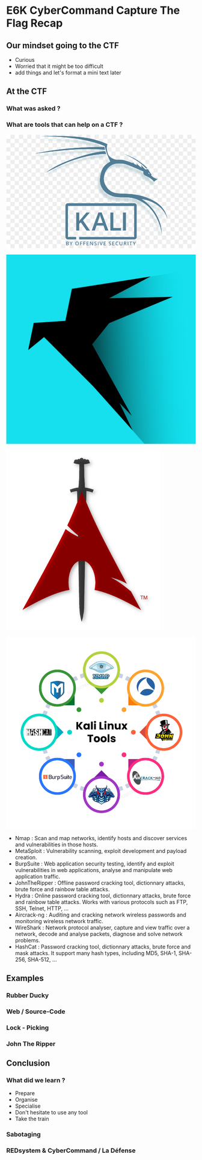 # E6K CyberCommand Capture The Flag Recap

## Our mindset going to the CTF

- Curious
- Worried that it might be too difficult 
- add things and let's format a mini text later

## At the CTF

### What was asked ?

### What are tools that can help on a CTF ?

![Kali](/Assets/kali.jpg)

![Parrot](/Assets/parrot.jpg)

![Black Arch](/Assets/blackarch.png)

![Tools](/Assets/tools.jpg)

- Nmap  : Scan and map networks, identify hosts and discover services and vulnerabilities in those hosts.
- MetaSploit : Vulnerability scanning, exploit development and payload creation.
- BurpSuite : Web application security testing, identify and exploit vulnerabilities in web applications, analyse and manipulate web application traffic.
- JohnTheRipper : Offline password cracking tool, dictionnary attacks, brute force and rainbow table attacks.
- Hydra : Online password cracking tool, dictionnary attacks, brute force and rainbow table attacks. Works with various protocols such as FTP, SSH, Telnet, HTTP, ... 
- Aircrack-ng : Auditing and cracking network wireless passwords and monitoring wireless network traffic.
- WireShark : Network protocol analyser, capture and view traffic over a network, decode and analyse packets, diagnose and solve network problems.
- HashCat : Password cracking tool, dictionnary attacks, brute force and mask attacks. It support many hash types, including MD5, SHA-1, SHA-256, SHA-512, ...

## Examples

### Rubber Ducky

### Web / Source-Code 

### Lock - Picking

### John The Ripper

## Conclusion 

### What did we learn ? 

- Prepare
- Organise
- Specialise
- Don't hesitate to use any tool
- Take the train

### Sabotaging

### REDsystem & CyberCommand / La Défense